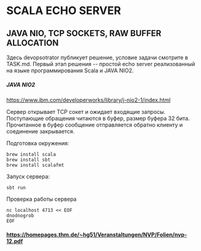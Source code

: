 # SCALA ECHO SERVER
## JAVA NIO, TCP SOCKETS, RAW BUFFER ALLOCATION

Здесь devopsotrator публикует решение, условие задачи смотрите в TASK.md.
Первый этап решения -- простой echo server реализованный на языке программирования Scala и JAVA NIO2.

##### JAVA NIO2
https://www.ibm.com/developerworks/library/j-nio2-1/index.html

Сервер открывает TCP сокет и ожидает входящие запросы.
Поступающие обращения читаются в буфер, размер буфера 32 бита. Прочитанное в буфер сообщение отправляется обратно клиенту и соединение закрывается.

Подготовка окружения:

```shell
brew install scala
brew install sbt
brew install scalafmt
```

Запуск сервера:
```
sbt run
```

Проверка работы сервера
```shell
nc localhost 4713 << EOF
dnodnogrob
EOF
```

#### https://homepages.thm.de/~hg51/Veranstaltungen/NVP/Folien/nvp-12.pdf
